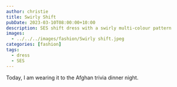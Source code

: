 ```yaml
---
author: christie
title: Swirly Shift
pubDate: 2023-03-10T08:00:00+10:00
description: SES shift dress with a swirly multi-colour pattern
images:
  - ../../../images/fashion/Swirly shift.jpeg
categories: [fashion]
tags:
  - dress
  - SES
---
```


Today, I am wearing it to the Afghan trivia dinner night.
